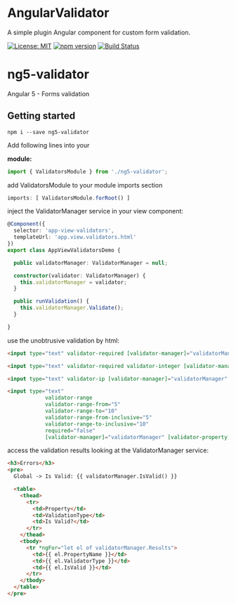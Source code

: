 # AngularValidator
A simple plugin Angular component for custom form validation.


[![License: MIT](https://img.shields.io/badge/License-MIT-yellow.svg)](https://opensource.org/licenses/MIT)
[![npm version](https://badge.fury.io/js/ng5-validator.svg)](https://badge.fury.io/js/ng5-validator.svg)
[![Build Status](https://travis-ci.org/gio-js/AngularValidator.svg?branch=master)](https://travis-ci.org/gio-js/AngularValidator)

# ng5-validator

Angular 5 - Forms validation


## Getting started

`npm i --save ng5-validator`

Add following lines into your

**module:**

```typescript
import { ValidatorsModule } from './ng5-validator';
```

add ValidatorsModule to your module imports section<br/>
```typescript
imports: [ ValidatorsModule.forRoot() ]
```

inject the ValidatorManager service in your view component:<br/>
```typescript
@Component({
  selector: 'app-view-validators',
  templateUrl: 'app.view.validators.html'
})
export class AppViewValidatorsDemo {

  public validatorManager: ValidatorManager = null;

  constructor(validator: ValidatorManager) {
    this.validatorManager = validator;
  }

  public runValidation() {
    this.validatorManager.Validate();
  }

}
```

use the unobtrusive validation by html:<br/>
```html
<input type="text" validator-required [validator-manager]="validatorManager" [validator-property]="'RequiredField'">

<input type="text" validator-required validator-integer [validator-manager]="validatorManager" [validator-property]="'IntegerField'">

<input type="text" validator-ip [validator-manager]="validatorManager" [validator-property]="'IPField'">

<input type="text"
            validator-range
            validator-range-from="5"
            validator-range-to="10"
            validator-range-from-inclusive="5"
            validator-range-to-inclusive="10"
            required="false"
            [validator-manager]="validatorManager" [validator-property]="'RangeFieldValidation'">
```

access the validation results looking at the ValidatorManager service:<br/>
```html
<h3>Errors</h3>
<pre>
  Global -> Is Valid: {{ validatorManager.IsValid() }}

  <table>
    <thead>
      <tr>
        <td>Property</td>
        <td>ValidationType</td>
        <td>Is Valid?</td>
      </tr>
    </thead>
    <tbody>
      <tr *ngFor="let el of validatorManager.Results">
        <td>{{ el.PropertyName }}</td>
        <td>{{ el.ValidatorType }}</td>
        <td>{{ el.IsValid }}</td>
      </tr>
    </tbody>
  </table>
</pre>
```

<br/>
